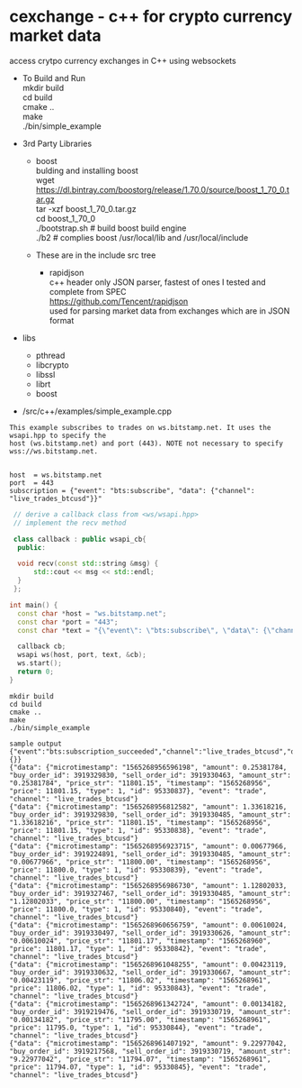 # cexchange - c++ for crypto currency market data
access crytpo currency exchanges in C++ using websockets

* To Build and Run </br>
    mkdir build </br>
    cd build </br>
    cmake .. </br>
    make </br>
    ./bin/simple_example </br>

* 3rd Party Libraries

  * boost </br>
    bulding and installing boost</br>
    wget https://dl.bintray.com/boostorg/release/1.70.0/source/boost_1_70_0.tar.gz  </br>
    tar -xzf boost_1_70_0.tar.gz </br>
    cd boost_1_70_0 </br>
    ./bootstrap.sh  # build boost build engine </br>
    ./b2            # complies boost /usr/local/lib and /usr/local/include </br>


  * These are in the include src tree
    * rapidjson </br>
      c++ header only JSON parser, fastest of ones I tested and complete from SPEC</br>
      https://github.com/Tencent/rapidjson </br>
      used for parsing market data from exchanges which are in JSON format </br>


* libs </br>
  * pthread </br>
  * libcrypto </br>
  * libssl </br>
  * librt </br>
  * boost </br>


* /src/c++/examples/simple_example.cpp </br>

```
This example subscribes to trades on ws.bitstamp.net. It uses the wsapi.hpp to specify the
host (ws.bitstamp.net) and port (443). NOTE not necessary to specify wss://ws.bitstamp.net.


host  = ws.bitstamp.net
port  = 443 
subscription = {"event": "bts:subscribe", "data": {"channel": "live_trades_btcusd"}}"

```
```c++
 // derive a callback class from <ws/wsapi.hpp>
 // implement the recv method

 class callback : public wsapi_cb{
  public:

  void recv(const std::string &msg) {
      std::cout << msg << std::endl;
  } 
 };

int main() {
  const char *host = "ws.bitstamp.net";
  const char *port = "443";
  const char *text = "{\"event\": \"bts:subscribe\", \"data\": {\"channel\": \"live_trades_btcusd\"}}";

  callback cb;
  wsapi ws(host, port, text, &cb);
  ws.start();
  return 0;
}

```
```
mkdir build
cd build
cmake ..
make
./bin/simple_example

sample output
{"event":"bts:subscription_succeeded","channel":"live_trades_btcusd","data":{}}
{"data": {"microtimestamp": "1565268956596198", "amount": 0.25381784, "buy_order_id": 3919329830, "sell_order_id": 3919330463, "amount_str": "0.25381784", "price_str": "11801.15", "timestamp": "1565268956", "price": 11801.15, "type": 1, "id": 95330837}, "event": "trade", "channel": "live_trades_btcusd"}
{"data": {"microtimestamp": "1565268956812582", "amount": 1.33618216, "buy_order_id": 3919329830, "sell_order_id": 3919330485, "amount_str": "1.33618216", "price_str": "11801.15", "timestamp": "1565268956", "price": 11801.15, "type": 1, "id": 95330838}, "event": "trade", "channel": "live_trades_btcusd"}
{"data": {"microtimestamp": "1565268956923715", "amount": 0.00677966, "buy_order_id": 3919224891, "sell_order_id": 3919330485, "amount_str": "0.00677966", "price_str": "11800.00", "timestamp": "1565268956", "price": 11800.0, "type": 1, "id": 95330839}, "event": "trade", "channel": "live_trades_btcusd"}
{"data": {"microtimestamp": "1565268956986730", "amount": 1.12802033, "buy_order_id": 3919327467, "sell_order_id": 3919330485, "amount_str": "1.12802033", "price_str": "11800.00", "timestamp": "1565268956", "price": 11800.0, "type": 1, "id": 95330840}, "event": "trade", "channel": "live_trades_btcusd"}
{"data": {"microtimestamp": "1565268960656759", "amount": 0.00610024, "buy_order_id": 3919330497, "sell_order_id": 3919330626, "amount_str": "0.00610024", "price_str": "11801.17", "timestamp": "1565268960", "price": 11801.17, "type": 1, "id": 95330842}, "event": "trade", "channel": "live_trades_btcusd"}
{"data": {"microtimestamp": "1565268961048255", "amount": 0.00423119, "buy_order_id": 3919330632, "sell_order_id": 3919330667, "amount_str": "0.00423119", "price_str": "11806.02", "timestamp": "1565268961", "price": 11806.02, "type": 1, "id": 95330843}, "event": "trade", "channel": "live_trades_btcusd"}
{"data": {"microtimestamp": "1565268961342724", "amount": 0.00134182, "buy_order_id": 3919219476, "sell_order_id": 3919330719, "amount_str": "0.00134182", "price_str": "11795.00", "timestamp": "1565268961", "price": 11795.0, "type": 1, "id": 95330844}, "event": "trade", "channel": "live_trades_btcusd"}
{"data": {"microtimestamp": "1565268961407192", "amount": 9.22977042, "buy_order_id": 3919217568, "sell_order_id": 3919330719, "amount_str": "9.22977042", "price_str": "11794.07", "timestamp": "1565268961", "price": 11794.07, "type": 1, "id": 95330845}, "event": "trade", "channel": "live_trades_btcusd"}
```






